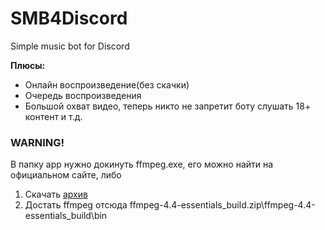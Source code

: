 # SMB4Discord
Simple music bot for Discord
  
**Плюсы:**
- Онлайн воспроизведение(без скачки)
- Очередь воспроизведения
- Большой охват видео, теперь никто не запретит боту слушать 18+ контент и т.д.

### WARNING!  
В папку app нужно докинуть ffmpeg.exe, его можно найти на официальном сайте, либо  
1. Скачать [архив](https://www.gyan.dev/ffmpeg/builds/ffmpeg-release-essentials.zip) 
2. Достать ffmpeg отсюда ffmpeg-4.4-essentials_build.zip\ffmpeg-4.4-essentials_build\bin
